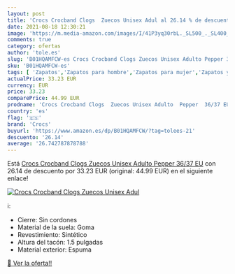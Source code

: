 ```yaml
---
layout: post
title: 'Crocs Crocband Clogs  Zuecos Unisex Adul al 26.14 % de descuento'
date: 2021-08-18 12:30:21
image: 'https://m.media-amazon.com/images/I/41P3yq30rbL._SL500_._SL400_.jpg'
comments: true
category: ofertas
author: 'tole.es'
slug: 'B01HQAMFCW-es Crocs Crocband Clogs Zuecos Unisex Adulto Pepper 36/37 EU'
sku: 'B01HQAMFCW-es'
tags: [ 'Zapatos','Zapatos para hombre','Zapatos para mujer','Zapatos y complementos','Zuecos de mujer','Zuecos y mules de mujer','Zuecos y mules para hombre','crocs','zuecos', ]
actualPrice: 33.23 EUR
currency: EUR
price: 33.23
comparePrice: 44.99 EUR
prodname: 'Crocs Crocband Clogs  Zuecos Unisex Adulto  Pepper  36/37 EU'
country: 'es'
flag: '🇪🇸'
brand: 'Crocs'
buyurl: 'https://www.amazon.es/dp/B01HQAMFCW/?tag=tolees-21'
descuento: '26.14'
average: '26.742787878788'
---
```


Está [Crocs Crocband Clogs  Zuecos Unisex Adulto  Pepper  36/37 EU](https://www.amazon.es/dp/B01HQAMFCW/?tag=tolees-21) con 26.14 de descuento por 33.23 EUR (original: 44.99 EUR) en el siguiente enlace!

[![Crocs Crocband Clogs  Zuecos Unisex Adul](https://m.media-amazon.com/images/I/41P3yq30rbL._SL500_._SL400_.jpg)](https://www.amazon.es/dp/B01HQAMFCW/?tag=tolees-21)

ℹ️:

- Cierre: Sin cordones
- Material de la suela: Goma
- Revestimiento: Sintético
- Altura del tacón: 1.5 pulgadas
- Material exterior: Espuma

[🛒 Ver la oferta!!](https://www.amazon.es/dp/B01HQAMFCW/?tag=tolees-21)

